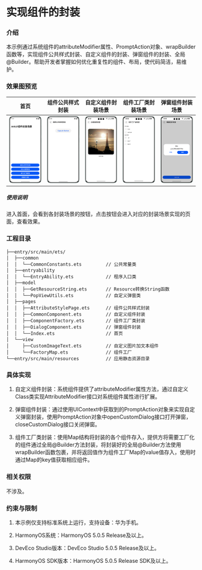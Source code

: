 # 实现组件的封装

### 介绍

本示例通过系统组件的attributeModifier属性、PromptAction对象、wrapBuilder函数等，实现组件公共样式封装、自定义组件的封装、弹窗组件的封装、全局@Builder。帮助开发者掌握如何优化重复性的组件、布局，使代码简洁，易维护。

### 效果图预览

| 首页                                                 | 组件公共样式封装                                           | 自定义组件封装场景                               | 组件工厂类封装场景                                | 弹窗组件封装场景                                |
|----------------------------------------------------|----------------------------------------------------|-----------------------------------------|------------------------------------------|-----------------------------------------|
| <img src="screenshots/device/index.png" width=320> | <img src="screenshots/device/style.png" width=320> | ![image](screenshots/device/common.png) | ![image](screenshots/device/factory.png) | ![image](screenshots/device/dialog.png) |

##### 使用说明

进入首面，会看到各封装场景的按钮，点击按钮会进入对应的封装场景实现的页面，查看效果。

### 工程目录

```
├──entry/src/main/ets/
│  ├──common
│  │  └──CommonConstants.ets         // 公共常量类
│  ├──entryability
│  │  └──EntryAbility.ets            // 程序入口类
│  ├──model
│  │  ├──GetResourceString.ets       // Resource转换String函数
│  │  └──PopViewUtils.ets            // 自定义弹窗类
│  ├──pages
│  │  ├──AttributeStylePage.ets      // 组件公共样式封装
│  │  ├──CommonComponent.ets         // 自定义组件封装
│  │  ├──ComponentFactory.ets        // 组件工厂类封装
│  │  ├──DialogComponent.ets         // 弹窗组件封装        
│  │  └──Index.ets                   // 首页
│  └──view
│     ├──CustomImageText.ets         // 自定义图片加文本组件
│     └──FactoryMap.ets              // 组件工厂
└──entry/src/main/resources          // 应用静态资源目录
```

### 具体实现

1. 自定义组件封装：系统组件提供了attributeModifier属性方法，通过自定义Class类实现AttributeModifier接口对系统组件属性进行扩展。

2. 弹窗组件封装：通过使用UIContext中获取到的PromptAction对象来实现自定义弹窗封装，使用PromptAction对象中openCustomDialog接口打开弹窗，closeCustomDialog接口关闭弹窗。

3. 组件工厂类封装：使用Map结构将封装的各个组件存入，提供方将需要工厂化的组件通过全局@Builder方法封装，将封装好的全局@Builder方法使用wrapBuilder函数包裹，并将返回值作为组件工厂Map的value值存入，使用时通过Map的key值获取相应组件。

### 相关权限

不涉及。

### 约束与限制

1. 本示例仅支持标准系统上运行，支持设备：华为手机。

2. HarmonyOS系统：HarmonyOS 5.0.5 Release及以上。

3. DevEco Studio版本：DevEco Studio 5.0.5 Release及以上。

4. HarmonyOS SDK版本：HarmonyOS 5.0.5 Release SDK及以上。